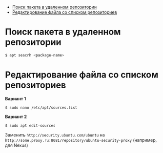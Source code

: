 * [Поиск пакета в удаленном репозитории](#поиск-пакета-в-удаленном-репозитории)
* [Редактирование файла со списком репозиториев](#редактирование-файла-со-списком-репозиториев)

# Поиск пакета в удаленном репозитории
```bash
$ apt seacrh <package-name>
```

# Редактирование файла со списком репозиториев
**Вариант 1**
```shell
$ sudo nano /etc/apt/sources.list
```
**Вариант 2**
```bash
$ sudo apt edit-sources
```
Заменить `http://security.ubuntu.com/ubuntu` на `http://some.proxy.ru:8081/repository/ubuntu-security-proxy` (например, для Nexus)
